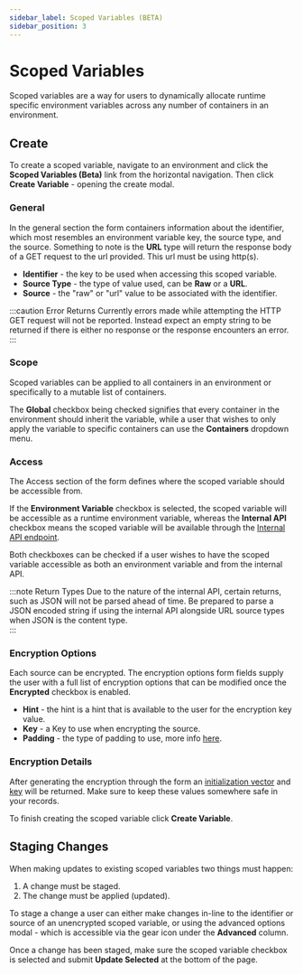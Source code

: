```yaml
---
sidebar_label: Scoped Variables (BETA)
sidebar_position: 3
---
```



# Scoped Variables
Scoped variables are a way for users to dynamically allocate runtime specific environment variables across any number of containers in an environment.


## Create
To create a scoped variable, navigate to an environment and click the **Scoped Variables (Beta)** link from the horizontal navigation. Then click **Create Variable** - opening the create modal.

### General 
In the general section the form containers information about the identifier, which most resembles an environment variable key, the source type, and the source.  Something to note is the **URL** type will return the response body of a GET request to the url provided.  This url must be using http(s).  

* **Identifier** - the key to be used when accessing this scoped variable.
* **Source Type** - the type of value used, can be **Raw** or a **URL**.
* **Source** - the "raw" or "url" value to be associated with the identifier.


:::caution Error Returns
Currently errors made while attempting the HTTP GET request will not be reported.  Instead expect an empty string to be returned if there is either no response or the response encounters an error.  
:::


### Scope
Scoped variables can be applied to all containers in an environment or specifically to a mutable list of containers.  

The **Global** checkbox being checked signifies that every container in the environment should inherit the variable, while a user that wishes to only apply the variable to specific containers can use the **Containers** dropdown menu.


### Access
The Access section of the form defines where the scoped variable should be accessible from.  

If the **Environment Variable** checkbox is selected, the scoped variable will be accessible as a runtime environment variable, whereas the **Internal API** checkbox means the scoped variable will be available through the [Internal API endpoint](#).

Both checkboxes can be checked if a user wishes to have the scoped variable accessible as both an environment variable and from the internal API.

:::note Return Types
Due to the nature of the internal API, certain returns, such as JSON will not be parsed ahead of time.  Be prepared to parse a JSON encoded string if using the internal API alongside URL source types when JSON is the content type.  
:::


### Encryption Options
Each source can be encrypted.  The encryption options form fields supply the user with a full list of encryption options that can be modified once the **Encrypted** checkbox is enabled.


* **Hint** - the hint is a hint that is available to the user for the encryption key value.
* **Key** - a Key to use when encrypting the source.
* **Padding** - the type of padding to use, more info [here](https://en.wikipedia.org/wiki/Padding_(cryptography)).


### Encryption Details
After generating the encryption through the form an [initialization vector](#) and [key](#) will be returned.  Make sure to keep these values somewhere safe in your records.


To finish creating the scoped variable click **Create Variable**.


## Staging Changes
When making updates to existing scoped variables two things must happen:

1. A change must be staged.
2. The change must be applied (updated).

To stage a change a user can either make changes in-line to the identifier or source of an unencrypted scoped variable, or using the advanced options modal - which is accessible via the gear icon under the **Advanced** column.

Once a change has been staged, make sure the scoped variable checkbox is selected and submit **Update Selected** at the bottom of the page.  
